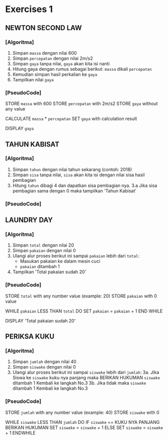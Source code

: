 # Exercises 1

## NEWTON SECOND LAW
   
### [Algoritma]
   
  1. Simpan `massa` dengan nilai 600
  2. Simpan `percepatan` dengan nilai 2m/s2
  3. Simpan `gaya` tanpa nilai, `gaya` akan kita isi nanti
  4. Hitung gaya dengan rumus sebagai berikut:
       `massa` dikali `percepatan`
  5. Kemudian simpan hasil perkalian ke `gaya`
  6. Tampilkan nilai `gaya`

### [PseudoCode]
  
  STORE `massa` with 600
  STORE `percepatan` with 2m/s2
  STORE `gaya` without any value
  
  CALCULATE `massa` * `percepatan`
  SET `gaya` with calculation result

  DISPLAY `gaya` 

## TAHUN KABISAT

### [Algoritma]

  1. Simpan `tahun` dengan nilai tahun sekarang (contoh: 2018)
  2. Simpan `sisa` tanpa nilai, `sisa` akan kita isi dengan nilai sisa hasil pembagian  
  3. Hitung `tahun` dibagi 4 dan dapatkan sisa pembagian nya.
     3.a Jika sisa pembagian sama dengan 0 maka tampilkan 'Tahun Kabisat'
  
### [PseudoCode]


## LAUNDRY DAY

### [Algoritma]

  1. Simpan `total` dengan nilai 20
  2. Simpan `pakaian` dengan nilai 0
  3. Ulangi alur proses berikut ini sampai `pakaian` lebih dari `total`:
     - Masukan pakaian ke dalam mesin cuci
     - `pakaian` ditambah 1
  4. Tampilkan 'Total pakaian sudah 20'

### [PseudoCode]

  STORE `total` with any number value (example: 20)
  STORE `pakaian` with 0 value
  
  WHILE `pakaian` LESS THAN `total` DO
    SET `pakaian` = `pakaian` + 1
  END WHILE

  DISPLAY 'Total pakaian sudah 20'

## PERIKSA KUKU

### [Algoritma]

  1. Simpan `jumlah` dengan nilai 40
  2. Simpan `siswake` dengan nilai 0
  3. Ulangi alur proses berikut ini sampai `siswake` lebih dari `jumlah`:
     3a. Jika Siswa ke `siswake` kuku nya panjang maka
           BERIKAN HUKUMAN
           `siswake` ditambah 1
           Kembali ke langkah No.3
     3b. Jika tidak maka
           `siswake` ditambah 1
           Kembali ke langkah No.3
  
### [PseudoCode]

  STORE `jumlah` with any number value (example: 40)
  STORE `siswake` with 0

  WHILE `siswake` LESS THAN `jumlah` DO
    IF `siswake` == KUKU NYA PANJANG
      BERIKAN HUKUMAN
      SET `siswake` = `siswake` + 1
    ELSE
      SET `siswake` = `siswake` + 1
  ENDWHILE
